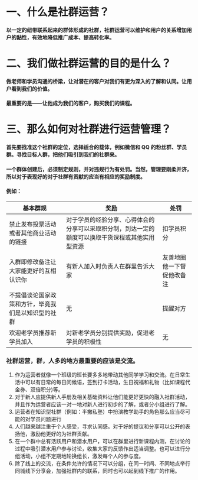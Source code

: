 # 一、什么是社群运营？
#### 以一定的纽带联系起来的群体形成的社群，社群运营可以维护和用户的关系增加用户的黏性，有效地降低推广成本、提高转化率。
# 二、我们做社群运营的目的是什么？
#### 做老师和学员沟通的桥梁，让对潜在的客户对我们有更为深入的了解和认同。让用户看到我们的价值。
#### 最重要的是——让他成为我们的客户，购买我们的课程。
# 三、那么如何对社群进行运营管理？
#### 首先要找准这个社群的定位，选择适合的载体，例如微信和 QQ 的粉丝群、学员群。寻找目标人群，把他们吸引到我们的社群来。
#### 一个群体创建后，必须制定规则，并对违规行为有处罚。当然，管理要刚柔并济，所以对于表现好的对于社群有贡献的应当有相应的奖励制度。
#### 例如：
基本群规 | 奖励 | 处罚
--------- | ------------- | ------------- 
禁止发布投票活动或者其他商业活动的链接 | 对于学员的经验分享、心得体会的分享可以采取积分制，到达一定的额度可以换取干货课程或其他实用型资源 | 扣学员积分
入群即修改备注让大家能更好的互相认识你 | 有新人加入时负责人在群里告诉大家 | 友善地圈他一下督促他改备注
不提倡谈论国家政策和方针，毕竟我们是以知识型的社群 | 无 | 提醒对方
欢迎老学员推荐新学员加入 | 对新老学员分别提供奖励，促进老学员的积极性 | 无
### 社群运营，群，人多的地方最重要的应该是交流。
1. 作为运营者就像一个班级的班长要多多地带动其他同学学习和交流。在日常生活中可以有日常的每日问候语，签到打卡活动，生日祝福和礼物（比如课程代金券、双倍积分)等。
2. 对于新人应提供新人手册及相关基础资料让他们能更好更快的融入社群活动，并且作为运营者应该一对一地对新人进行初步的了解，或者分小组进行了解。
3. 运营者在知识型社群（例如：半撇私塾）中扮演教学助手的角色那么应当尽可能的对学员问题进行
4. 人们越来越注重于个人感受，寻求认同感。对于好的提议和分享可以公开的表扬他，激励他更好的为社群贡献。
5. 在一个群中总有活跃用户和潜水用户，可以在群里进行新课程内测，在讨论的过程中吸引潜水用户参与讨论，收集大家的反馈作出适当调整。也可以进行分组活动，小组不定期地轮换组长，激发每个人的参与度。
6. 除了线上的交流，在条件允许的情况下可以分组，在同一时间、不同地点举行同城线下分享会，加强社群内的联系，同时也可以起到线下推广的作用。
